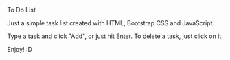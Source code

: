 To Do List


Just a simple task list created with HTML, Bootstrap CSS and JavaScript.

Type a task and click "Add", or just hit Enter.
To delete a task, just click on it.

Enjoy! :D
